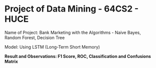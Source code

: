 # Project of Data Mining - 64CS2 - HUCE
Name of Project: Bank Marketing with the Algorithms - Naive Bayes, Random Forest, Decision Tree

Model: Using LSTM (Long-Term Short Memory)

**Result and Observations: F1 Score, ROC, Classification and Confusions Matrix**
